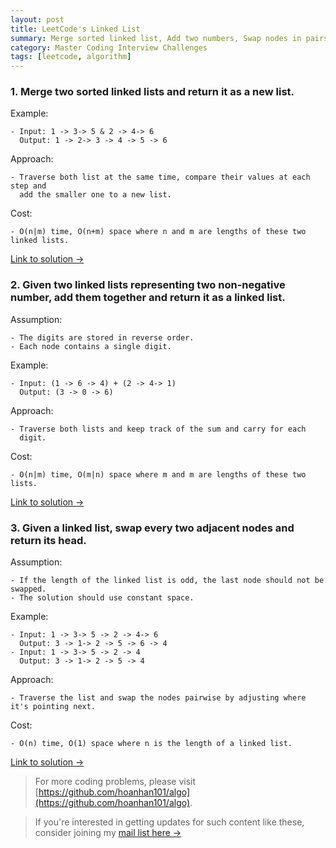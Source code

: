 ```yaml
---
layout: post
title: LeetCode's Linked List
summary: Merge sorted linked list, Add two numbers, Swap nodes in pairs
category: Master Coding Interview Challenges
tags: [leetcode, algorithm]
---
```


### 1. Merge two sorted linked lists and return it as a new list.

Example:
```
- Input: 1 -> 3-> 5 & 2 -> 4-> 6
  Output: 1 -> 2-> 3 -> 4 -> 5 -> 6
```

Approach:
```
- Traverse both list at the same time, compare their values at each step and
  add the smaller one to a new list.
```

Cost:
```
- O(n|m) time, O(n+m) space where n and m are lengths of these two linked lists.
```

[Link to solution →](https://github.com/hoanhan101/algo/blob/master/leetcode/merge_sorted_linked_list_test.go)

### 2. Given two linked lists representing two non-negative number, add them together and return it as a linked list.

Assumption:
```
- The digits are stored in reverse order.
- Each node contains a single digit.
```

Example:
```
- Input: (1 -> 6 -> 4) + (2 -> 4-> 1)
  Output: (3 -> 0 -> 6)
```

Approach:
```
- Traverse both lists and keep track of the sum and carry for each
  digit.
```

Cost:
```
- O(n|m) time, O(m|n) space where m and m are lengths of these two lists.
```

[Link to solution →](https://github.com/hoanhan101/algo/blob/master/leetcode/add_two_numbers_test.go)

### 3. Given a linked list, swap every two adjacent nodes and return its head.

Assumption:
```
- If the length of the linked list is odd, the last node should not be swapped.
- The solution should use constant space.
```

Example:
```
- Input: 1 -> 3-> 5 -> 2 -> 4-> 6
  Output: 3 -> 1-> 2 -> 5 -> 6 -> 4
- Input: 1 -> 3-> 5 -> 2 -> 4
  Output: 3 -> 1-> 2 -> 5 -> 4
```

Approach:
```
- Traverse the list and swap the nodes pairwise by adjusting where it's pointing next.
```

Cost:
```
- O(n) time, O(1) space where n is the length of a linked list.
```

[Link to solution →](https://github.com/hoanhan101/algo/blob/master/leetcode/swap_nodes_in_pairs_test.go)

> For more coding problems, please visit
  [https://github.com/hoanhan101/algo](https://github.com/hoanhan101/algo).

> If you're interested in getting updates for such content like these, consider
  joining my [mail list here →](https://tinyletter.com/hoanhan)
